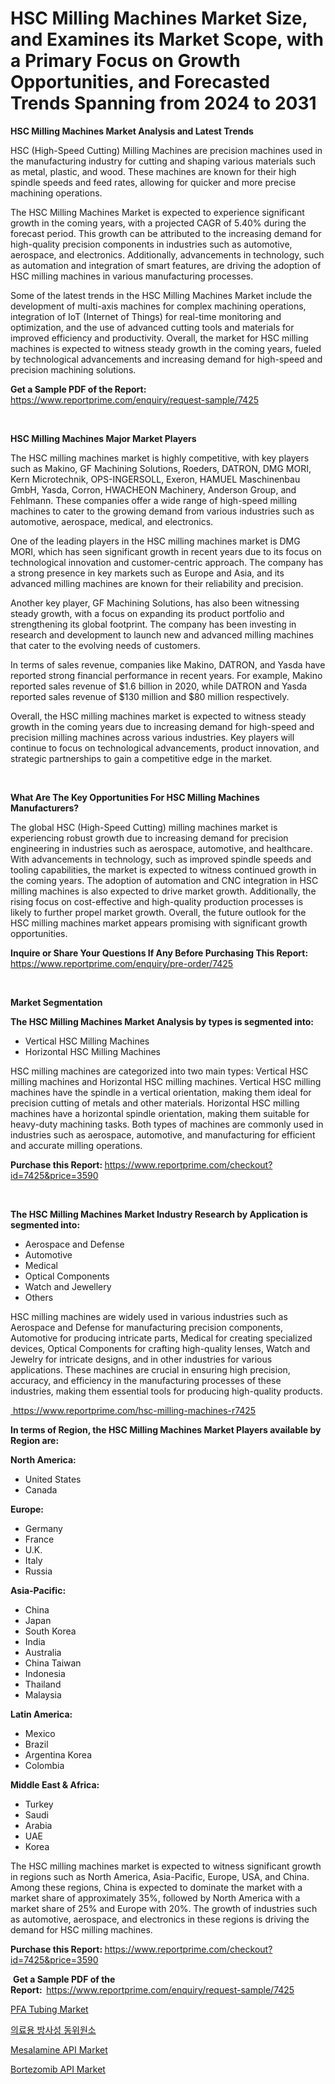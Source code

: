 <p><h1>HSC Milling Machines Market Size, and Examines its Market Scope, with a Primary Focus on Growth Opportunities, and Forecasted Trends Spanning from 2024 to 2031</h1></p><p><strong>HSC Milling Machines Market Analysis and Latest Trends</strong></p>
<p><p>HSC (High-Speed Cutting) Milling Machines are precision machines used in the manufacturing industry for cutting and shaping various materials such as metal, plastic, and wood. These machines are known for their high spindle speeds and feed rates, allowing for quicker and more precise machining operations.</p><p>The HSC Milling Machines Market is expected to experience significant growth in the coming years, with a projected CAGR of 5.40% during the forecast period. This growth can be attributed to the increasing demand for high-quality precision components in industries such as automotive, aerospace, and electronics. Additionally, advancements in technology, such as automation and integration of smart features, are driving the adoption of HSC milling machines in various manufacturing processes.</p><p>Some of the latest trends in the HSC Milling Machines Market include the development of multi-axis machines for complex machining operations, integration of IoT (Internet of Things) for real-time monitoring and optimization, and the use of advanced cutting tools and materials for improved efficiency and productivity. Overall, the market for HSC milling machines is expected to witness steady growth in the coming years, fueled by technological advancements and increasing demand for high-speed and precision machining solutions.</p></p>
<p><strong>Get a Sample PDF of the Report:&nbsp;</strong> <a href="https://www.reportprime.com/enquiry/request-sample/7425">https://www.reportprime.com/enquiry/request-sample/7425</a></p>
<p>&nbsp;</p>
<p><strong>HSC Milling Machines Major Market Players</strong></p>
<p><p>The HSC milling machines market is highly competitive, with key players such as Makino, GF Machining Solutions, Roeders, DATRON, DMG MORI, Kern Microtechnik, OPS-INGERSOLL, Exeron, HAMUEL Maschinenbau GmbH, Yasda, Corron, HWACHEON Machinery, Anderson Group, and Fehlmann. These companies offer a wide range of high-speed milling machines to cater to the growing demand from various industries such as automotive, aerospace, medical, and electronics.</p><p>One of the leading players in the HSC milling machines market is DMG MORI, which has seen significant growth in recent years due to its focus on technological innovation and customer-centric approach. The company has a strong presence in key markets such as Europe and Asia, and its advanced milling machines are known for their reliability and precision.</p><p>Another key player, GF Machining Solutions, has also been witnessing steady growth, with a focus on expanding its product portfolio and strengthening its global footprint. The company has been investing in research and development to launch new and advanced milling machines that cater to the evolving needs of customers.</p><p>In terms of sales revenue, companies like Makino, DATRON, and Yasda have reported strong financial performance in recent years. For example, Makino reported sales revenue of $1.6 billion in 2020, while DATRON and Yasda reported sales revenue of $130 million and $80 million respectively.</p><p>Overall, the HSC milling machines market is expected to witness steady growth in the coming years due to increasing demand for high-speed and precision milling machines across various industries. Key players will continue to focus on technological advancements, product innovation, and strategic partnerships to gain a competitive edge in the market.</p></p>
<p>&nbsp;</p>
<p><strong>What Are The Key Opportunities For HSC Milling Machines Manufacturers?</strong></p>
<p><p>The global HSC (High-Speed Cutting) milling machines market is experiencing robust growth due to increasing demand for precision engineering in industries such as aerospace, automotive, and healthcare. With advancements in technology, such as improved spindle speeds and tooling capabilities, the market is expected to witness continued growth in the coming years. The adoption of automation and CNC integration in HSC milling machines is also expected to drive market growth. Additionally, the rising focus on cost-effective and high-quality production processes is likely to further propel market growth. Overall, the future outlook for the HSC milling machines market appears promising with significant growth opportunities.</p></p>
<p><strong>Inquire or Share Your Questions If Any Before Purchasing This Report:</strong> <a href="https://www.reportprime.com/enquiry/pre-order/7425">https://www.reportprime.com/enquiry/pre-order/7425</a></p>
<p>&nbsp;</p>
<p><strong>Market Segmentation</strong></p>
<p><strong>The HSC Milling Machines Market Analysis by types is segmented into:</strong></p>
<p><ul><li>Vertical HSC Milling Machines</li><li>Horizontal HSC Milling Machines</li></ul></p>
<p><p>HSC milling machines are categorized into two main types: Vertical HSC milling machines and Horizontal HSC milling machines. Vertical HSC milling machines have the spindle in a vertical orientation, making them ideal for precision cutting of metals and other materials. Horizontal HSC milling machines have a horizontal spindle orientation, making them suitable for heavy-duty machining tasks. Both types of machines are commonly used in industries such as aerospace, automotive, and manufacturing for efficient and accurate milling operations.</p></p>
<p><strong>Purchase this Report:&nbsp;</strong><a href="https://www.reportprime.com/checkout?id=7425&price=3590">https://www.reportprime.com/checkout?id=7425&price=3590</a></p>
<p>&nbsp;</p>
<p><strong>The HSC Milling Machines Market Industry Research by Application is segmented into:</strong></p>
<p><ul><li>Aerospace and Defense</li><li>Automotive</li><li>Medical</li><li>Optical Components</li><li>Watch and Jewellery</li><li>Others</li></ul></p>
<p><p>HSC milling machines are widely used in various industries such as Aerospace and Defense for manufacturing precision components, Automotive for producing intricate parts, Medical for creating specialized devices, Optical Components for crafting high-quality lenses, Watch and Jewelry for intricate designs, and in other industries for various applications. These machines are crucial in ensuring high precision, accuracy, and efficiency in the manufacturing processes of these industries, making them essential tools for producing high-quality products.</p></p>
<p><a href="https://www.reportprime.com/hsc-milling-machines-r7425">&nbsp;https://www.reportprime.com/hsc-milling-machines-r7425</a></p>
<p><strong>In terms of Region, the HSC Milling Machines Market Players available by Region are:</strong></p>
<p>
    <p> <strong> North America: </strong>
        <ul>
            <li>United States</li>
            <li>Canada</li>
        </ul>
        </p> 
    <p> <strong> Europe: </strong>
        <ul>
            <li>Germany</li>
            <li>France</li>
            <li>U.K.</li>
            <li>Italy</li>
            <li>Russia</li>
        </ul>
        </p> 
    <p> <strong> Asia-Pacific: </strong>
        <ul>
            <li>China</li>
            <li>Japan</li>
            <li>South Korea</li>
            <li>India</li>
            <li>Australia</li>
            <li>China Taiwan</li>
            <li>Indonesia</li>
            <li>Thailand</li>
            <li>Malaysia</li>
        </ul>
        </p> 
    <p> <strong> Latin America: </strong>
        <ul>
            <li>Mexico</li>
            <li>Brazil</li>
            <li>Argentina Korea</li>
            <li>Colombia</li>
        </ul>
        </p> 
    <p> <strong> Middle East & Africa: </strong>
        <ul>
            <li>Turkey</li>
            <li>Saudi</li>
            <li>Arabia</li>
            <li>UAE</li>
            <li>Korea</li>
        </ul>
    </p>
    </p>
<p><p>The HSC milling machines market is expected to witness significant growth in regions such as North America, Asia-Pacific, Europe, USA, and China. Among these regions, China is expected to dominate the market with a market share of approximately 35%, followed by North America with a market share of 25% and Europe with 20%. The growth of industries such as automotive, aerospace, and electronics in these regions is driving the demand for HSC milling machines.</p></p>
<p><strong>Purchase this Report: </strong><a href="https://www.reportprime.com/checkout?id=7425&price=3590">https://www.reportprime.com/checkout?id=7425&price=3590</a></p>
<p>&nbsp;<strong>Get a Sample PDF of the Report:&nbsp;&nbsp;</strong><a href="https://www.reportprime.com/enquiry/request-sample/7425">https://www.reportprime.com/enquiry/request-sample/7425</a></p>
<p><strong></strong></p>
<p><p><a href="https://github.com/RickHolmes3/Market-Research-Report-List-4/blob/main/pfa-tubing-market.md">PFA Tubing Market</a></p><p><a href="https://github.com/crfsywufhm81415/Market-Research-Report-List-1/blob/main/787747223885.md">의료용 방사성 동위원소</a></p><p><a href="https://www.linkedin.com/pulse/mesalamine-api-market-provides-comprehensive-analysis-including-oj8zf?trackingId=jWAdJjeOSjgn7rUcwdxi6g%3D%3D">Mesalamine API Market</a></p><p><a href="https://www.linkedin.com/pulse/bortezomib-api-market-size-growth-segmentation-regional-country-8b73f?trackingId=oHJkn%2FQSyJsHMiCOQS%2B0rQ%3D%3D">Bortezomib API Market</a></p></p>